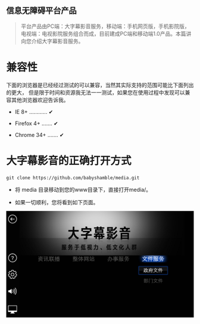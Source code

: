 信息无障碍平台产品
---------------
> 平台产品由PC端：大字幕影音服务，移动端：手机网页版，手机影院版，电视端：电视影院服务组合而成，目前建成PC端和移动端1.0产品。本篇讲向您介绍大字幕影音服务。

兼容性
=====

下面的浏览器是已经经过测试的可以兼容，当然其实际支持的范围可能比下面列出的更大， 但是限于时间和资源我无法一一测试，如果您在使用过程中发现可以兼容其他浏览器欢迎告诉我。

- IE 8+ ............ ✔

- Firefox 4+ ....... ✔

- Chrome 34+ ....... ✔

大字幕影音的正确打开方式
====================

```
git clone https://github.com/babyshamble/media.git

```
- 将 media 目录移动到您的www目录下，直接打开media/。

- 如果一切顺利，您将看到如下页面。 
	
![img](./1.png)
